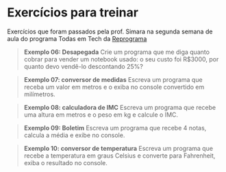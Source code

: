 # Exercícios para treinar

Exercícios que foram passados pela prof. Simara na segunda semana de aula do programa Todas em Tech da [Reprograma](https://github.com/reprograma/On16-TodasEmTech-S2-Logica-1)

> **Exemplo 06: Desapegada**
	Crie um programa que me diga quanto cobrar para vender um notebook usado: o seu custo foi R$3000, por quanto devo vendê-lo descontando 25%?

> **Exemplo 07: conversor de medidas**
	Escreva um programa que receba um valor em metros e o exiba no console convertido em milímetros.

> **Exemplo 08: calculadora de IMC**
	Escreva um programa que recebe uma altura em metros e o peso em kg e calcule o IMC.

> **Exemplo 09: Boletim**
	Escreva um programa que recebe 4 notas, calcula a média e exibe no console.

> **Exemplo 10: conversor de temperatura**
	Escreva um programa que recebe a temperatura em graus Celsius e converte para Fahrenheit, exiba o resultado no console.

